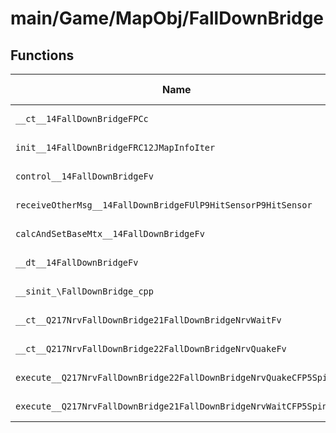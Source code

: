 # main/Game/MapObj/FallDownBridge

## Functions

| Name | Address | Match % |
|------|---------|---------|
| `__ct__14FallDownBridgeFPCc` | `0x801D8708` | :x: (0.0%) |
| `init__14FallDownBridgeFRC12JMapInfoIter` | `0x801D8774` | :x: (0.0%) |
| `control__14FallDownBridgeFv` | `0x801D8878` | :x: (0.0%) |
| `receiveOtherMsg__14FallDownBridgeFUlP9HitSensorP9HitSensor` | `0x801D8A88` | :x: (0.0%) |
| `calcAndSetBaseMtx__14FallDownBridgeFv` | `0x801D8C08` | :x: (0.0%) |
| `__dt__14FallDownBridgeFv` | `0x801D8E44` | :x: (0.0%) |
| `__sinit_\FallDownBridge_cpp` | `0x801D8EA0` | :x: (0.0%) |
| `__ct__Q217NrvFallDownBridge21FallDownBridgeNrvWaitFv` | `0x801D8EE4` | :x: (0.0%) |
| `__ct__Q217NrvFallDownBridge22FallDownBridgeNrvQuakeFv` | `0x801D8EF4` | :x: (0.0%) |
| `execute__Q217NrvFallDownBridge22FallDownBridgeNrvQuakeCFP5Spine` | `0x801D8F04` | :x: (0.0%) |
| `execute__Q217NrvFallDownBridge21FallDownBridgeNrvWaitCFP5Spine` | `0x801D8F48` | :x: (0.0%) |